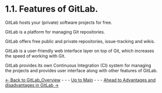 
# 1.1. Features of GitLab.  

GitLab hosts your (private) software projects for free. 

GitLab is a platform for managing Git repositories. 

GitLab offers free public and private repositories, issue-tracking and wikis. 

GitLab is a user-friendly web interface layer on top of Git, which increases the speed of working with Git. 

GitLab provides its own Continuous Integration (CI) system for managing the projects and provides user interface along with other features of GitLab. 



[<- Back to GitLab_Overview](../GitLab_Overview/Overview.md) - - - [Up to Main](../main.md) - - - [Ahead to Advantages and disadvantages in GitLab ->](../GitLab_Overview/Advantages_and_Disadvantages.md)
